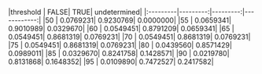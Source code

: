 |threshold |     FALSE|      TRUE| undetermined| |:---------|---------:|---------:|------------:| |50        | 0.0769231| 0.9230769|    0.0000000| |55        | 0.0659341| 0.9010989|    0.0329670| |60        | 0.0549451| 0.8791209|    0.0659341| |65        | 0.0549451| 0.8681319|    0.0769231| |70        | 0.0549451| 0.8681319|    0.0769231| |75        | 0.0549451| 0.8681319|    0.0769231| |80        | 0.0439560| 0.8571429|    0.0989011| |85        | 0.0329670| 0.8241758|    0.1428571| |90        | 0.0219780| 0.8131868|    0.1648352| |95        | 0.0109890| 0.7472527|    0.2417582|